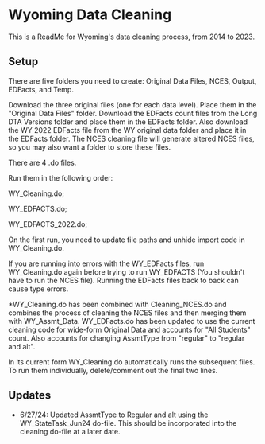 
# Wyoming Data Cleaning

This is a ReadMe for Wyoming's data cleaning process, from 2014 to 2023.





## Setup

There are five folders you need to create: 
Original Data Files, NCES, Output, EDFacts, and Temp. 

Download the three original files (one for each data level). Place them in the "Original Data Files" folder. Download the EDFacts count files from the Long DTA Versions folder and place them in the EDFacts folder. Also download the WY 2022 EDFacts file from the WY original data folder and place it in the EDFacts folder. The NCES cleaning file will generate altered NCES files, so you may also want a folder to store these files. 

There are 4 .do files. 

Run them in the following order:

WY_Cleaning.do; 

WY_EDFACTS.do;

WY_EDFACTS_2022.do;

On the first run, you need to update file paths and unhide import code in WY_Cleaning.do.

If you are running into errors with the WY_EDFacts files, run WY_Cleaning.do again before trying to run WY_EDFACTS (You shouldn't have to run the NCES file). Running the EDFacts files back to back can cause type errors. 

*WY_Cleaning.do has been combined with Cleaning_NCES.do and combines the process of cleaning the NCES files and then merging them with WY_Assmt_Data. WY_EDFacts.do has been updated to use the current cleaning code for wide-form Original Data and accounts for "All Students" count. Also accounts for changing AssmtType from "regular" to "regular and alt".

In its current form WY_Cleaning.do automatically runs the subsequent files. To run them individually, delete/comment out the final two lines. 

## Updates
- 6/27/24: Updated AssmtType to Regular and alt using the WY_StateTask_Jun24 do-file. This should be incorporated into the cleaning do-file at a later date.
